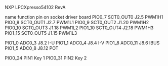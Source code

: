 NXP LPCXpresso54102 RevA

name        function        pin on socket       driver board
PIO0_7      SCT0_OUT0         J2.5                PWM1H1
PIO0_8      SCT0_OUT1         J2.7                PWM1L1
PIO0_9      SCT0_OUT2         J1.20               PWM1H2
PIO0_10     SCT0_OUT3         J1.18               PWM1L2
PIO1_10     SCT0_OUT4         J2.18               PWM1H3
PIO1_15     SCT0_OUT5         J1.15               PWM1L3

PIO1_0      ADC0_3            J8.2                I-U
PIO1_1      ADC0_4            J8.4                I-V
PIO1_8      ADC0_11           J8.6                IBUS
PIO1_5      ADC0_8            J8.12               POT

PIO0_24     PIN1              Key 1
PIO0_31     PIN2              Key 2

